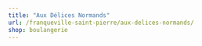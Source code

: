 ```yaml
---
title: "Aux Délices Normands"
url: /franqueville-saint-pierre/aux-delices-normands/
shop: boulangerie
---
```

